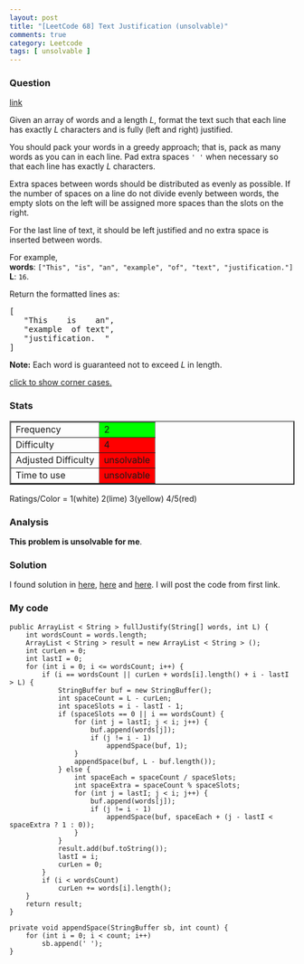 ```yaml
---
layout: post
title: "[LeetCode 68] Text Justification (unsolvable)"
comments: true
category: Leetcode
tags: [ unsolvable ]
---
```



### Question 
[link](http://oj.leetcode.com/problems/text-justification/)

<div class="question-content">
            <p></p><p>
Given an array of words and a length <i>L</i>, format the text such that each line has exactly <i>L</i> characters and is fully (left and right) justified.
</p> 

<p>
You should pack your words in a greedy approach; that is, pack as many words as you can in each line. Pad extra spaces <code>' '</code> when necessary so that each line has exactly <i>L</i> characters.
</p>

<p>
Extra spaces between words should be distributed as evenly as possible. If the number of spaces on a line do not divide evenly between words, the empty slots on the left will be assigned more spaces than the slots on the right.
</p>

<p>
For the last line of text, it should be left justified and no extra space is inserted between words.
</p>

<p>
For example,<br>
<b>words</b>: <code>["This", "is", "an", "example", "of", "text", "justification."]</code><br>
<b>L</b>: <code>16</code>.
</p>

<p>
Return the formatted lines as:<br>
</p><pre>[
   "This    is    an",
   "example  of text",
   "justification.  "
]
</pre>
<p></p>

<p>
<b>Note:</b> Each word is guaranteed not to exceed <i>L</i> in length.
</p>


<p class="showspoilers"><a href="#" onclick="showSpoilers(this); return false;">click to show corner cases.</a></p>

<div class="spoilers" style="display: none;"><b>Corner Cases:</b>
<p>
</p><ul>
<li>A line other than the last line might contain only one word. What should you do in this case?<br>
In this case, that line should be left-justified.</li>
<p></p>
</ul></div><p></p>
          </div>

### Stats
<table border="2">
	<tr>
		<td>Frequency</td>
		<td bgcolor="lime">2</td>
	</tr>
	<tr>
		<td>Difficulty</td>
		<td bgcolor="red">4</td>
	</tr>
	<tr>
		<td>Adjusted Difficulty</td>
		<td bgcolor="red">unsolvable</td>
	</tr>
	<tr>
		<td>Time to use</td>
		<td bgcolor="red">unsolvable</td>
	</tr>
</table>

Ratings/Color = 1(white) 2(lime) 3(yellow) 4/5(red)

### Analysis

__This problem is unsolvable for me__. 

### Solution

I found solution in [here](https://github.com/rffffffff007/leetcode/blob/master/Text%20Justification.java), [here](http://blog.csdn.net/linhuanmars/article/details/24063271) and [here](http://gongxuns.blogspot.sg/2012/12/leetcodetext-justification.html). I will post the code from first link. 

### My code


    public ArrayList < String > fullJustify(String[] words, int L) {
        int wordsCount = words.length;
        ArrayList < String > result = new ArrayList < String > ();
        int curLen = 0;
        int lastI = 0;
        for (int i = 0; i <= wordsCount; i++) {
            if (i == wordsCount || curLen + words[i].length() + i - lastI > L) {
                StringBuffer buf = new StringBuffer();
                int spaceCount = L - curLen;
                int spaceSlots = i - lastI - 1;
                if (spaceSlots == 0 || i == wordsCount) {
                    for (int j = lastI; j < i; j++) {
                        buf.append(words[j]);
                        if (j != i - 1)
                            appendSpace(buf, 1);
                    }
                    appendSpace(buf, L - buf.length());
                } else {
                    int spaceEach = spaceCount / spaceSlots;
                    int spaceExtra = spaceCount % spaceSlots;
                    for (int j = lastI; j < i; j++) {
                        buf.append(words[j]);
                        if (j != i - 1)
                            appendSpace(buf, spaceEach + (j - lastI < spaceExtra ? 1 : 0));
                    }
                }
                result.add(buf.toString());
                lastI = i;
                curLen = 0;
            }
            if (i < wordsCount)
                curLen += words[i].length();
        }
        return result;
    }

    private void appendSpace(StringBuffer sb, int count) {
        for (int i = 0; i < count; i++)
            sb.append(' ');
    }

